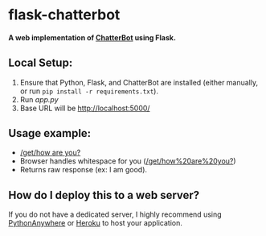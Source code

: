 # flask-chatterbot

#### A web implementation of [ChatterBot](https://github.com/gunthercox/ChatterBot) using Flask.

## Local Setup:
 1. Ensure that Python, Flask, and ChatterBot are installed (either manually, or run `pip install -r requirements.txt`).
 2. Run *app.py*
 3. Base URL will be [http://localhost:5000/](http://localhost:5000/)

## Usage example:
*   [/get/how are you?](http://localhost:5000/get/how%20are%20you?)
  *   Browser handles whitespace for you ([/get/how%20are%20you?](http://localhost:5000/get/how%20are%20you?))
  *   Returns raw response (ex: I am good).

## How do I deploy this to a web server?
If you do not have a dedicated server, I highly recommend using [PythonAnywhere](https://www.pythonanywhere.com/) or [Heroku](https://devcenter.heroku.com/articles/getting-started-with-python#introduction) to host your application.
